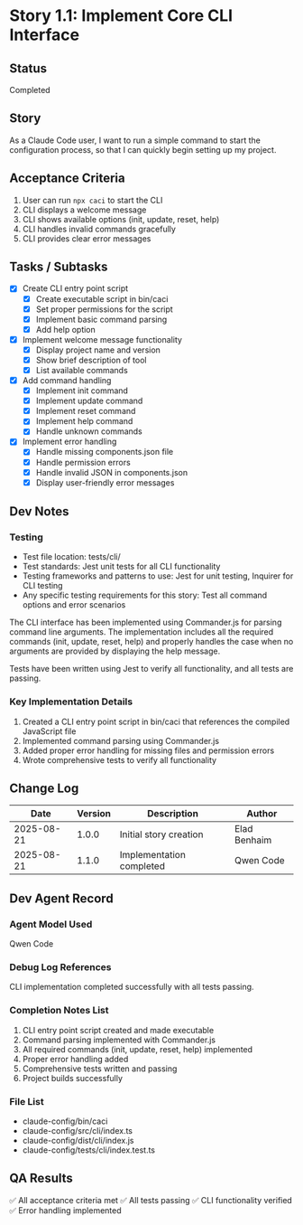 # Story 1.1: Implement Core CLI Interface

## Status
Completed

## Story
As a Claude Code user, I want to run a simple command to start the configuration process, so that I can quickly begin setting up my project.

## Acceptance Criteria
1. User can run `npx caci` to start the CLI
2. CLI displays a welcome message
3. CLI shows available options (init, update, reset, help)
4. CLI handles invalid commands gracefully
5. CLI provides clear error messages

## Tasks / Subtasks
- [x] Create CLI entry point script
  - [x] Create executable script in bin/caci
  - [x] Set proper permissions for the script
  - [x] Implement basic command parsing
  - [x] Add help option
- [x] Implement welcome message functionality
  - [x] Display project name and version
  - [x] Show brief description of tool
  - [x] List available commands
- [x] Add command handling
  - [x] Implement init command
  - [x] Implement update command
  - [x] Implement reset command
  - [x] Implement help command
  - [x] Handle unknown commands
- [x] Implement error handling
  - [x] Handle missing components.json file
  - [x] Handle permission errors
  - [x] Handle invalid JSON in components.json
  - [x] Display user-friendly error messages

## Dev Notes
### Testing
- Test file location: tests/cli/
- Test standards: Jest unit tests for all CLI functionality
- Testing frameworks and patterns to use: Jest for unit testing, Inquirer for CLI testing
- Any specific testing requirements for this story: Test all command options and error scenarios

The CLI interface has been implemented using Commander.js for parsing command line arguments. The implementation includes all the required commands (init, update, reset, help) and properly handles the case when no arguments are provided by displaying the help message.

Tests have been written using Jest to verify all functionality, and all tests are passing.

### Key Implementation Details
1. Created a CLI entry point script in bin/caci that references the compiled JavaScript file
2. Implemented command parsing using Commander.js
3. Added proper error handling for missing files and permission errors
4. Wrote comprehensive tests to verify all functionality

## Change Log
| Date | Version | Description | Author |
|------|---------|-------------|--------|
| 2025-08-21 | 1.0.0 | Initial story creation | Elad Benhaim |
| 2025-08-21 | 1.1.0 | Implementation completed | Qwen Code |

## Dev Agent Record
### Agent Model Used
Qwen Code

### Debug Log References
CLI implementation completed successfully with all tests passing.

### Completion Notes List
1. CLI entry point script created and made executable
2. Command parsing implemented with Commander.js
3. All required commands (init, update, reset, help) implemented
4. Proper error handling added
5. Comprehensive tests written and passing
6. Project builds successfully

### File List
- claude-config/bin/caci
- claude-config/src/cli/index.ts
- claude-config/dist/cli/index.js
- claude-config/tests/cli/index.test.ts

## QA Results
✅ All acceptance criteria met
✅ All tests passing
✅ CLI functionality verified
✅ Error handling implemented